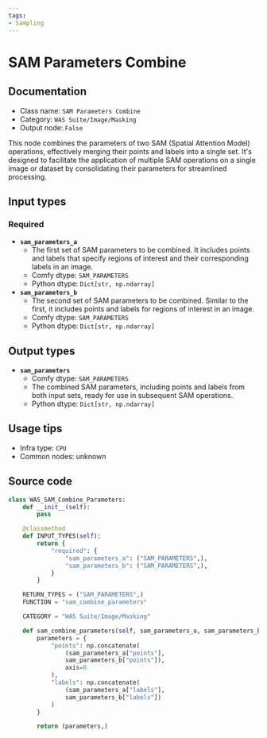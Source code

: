 ```yaml
---
tags:
- Sampling
---
```


# SAM Parameters Combine
## Documentation
- Class name: `SAM Parameters Combine`
- Category: `WAS Suite/Image/Masking`
- Output node: `False`

This node combines the parameters of two SAM (Spatial Attention Model) operations, effectively merging their points and labels into a single set. It's designed to facilitate the application of multiple SAM operations on a single image or dataset by consolidating their parameters for streamlined processing.
## Input types
### Required
- **`sam_parameters_a`**
    - The first set of SAM parameters to be combined. It includes points and labels that specify regions of interest and their corresponding labels in an image.
    - Comfy dtype: `SAM_PARAMETERS`
    - Python dtype: `Dict[str, np.ndarray]`
- **`sam_parameters_b`**
    - The second set of SAM parameters to be combined. Similar to the first, it includes points and labels for regions of interest in an image.
    - Comfy dtype: `SAM_PARAMETERS`
    - Python dtype: `Dict[str, np.ndarray]`
## Output types
- **`sam_parameters`**
    - Comfy dtype: `SAM_PARAMETERS`
    - The combined SAM parameters, including points and labels from both input sets, ready for use in subsequent SAM operations.
    - Python dtype: `Dict[str, np.ndarray]`
## Usage tips
- Infra type: `CPU`
- Common nodes: unknown


## Source code
```python
class WAS_SAM_Combine_Parameters:
    def __init__(self):
        pass

    @classmethod
    def INPUT_TYPES(self):
        return {
            "required": {
                "sam_parameters_a": ("SAM_PARAMETERS",),
                "sam_parameters_b": ("SAM_PARAMETERS",),
            }
        }

    RETURN_TYPES = ("SAM_PARAMETERS",)
    FUNCTION = "sam_combine_parameters"

    CATEGORY = "WAS Suite/Image/Masking"

    def sam_combine_parameters(self, sam_parameters_a, sam_parameters_b):
        parameters = {
            "points": np.concatenate(
                (sam_parameters_a["points"],
                sam_parameters_b["points"]),
                axis=0
            ),
            "labels": np.concatenate(
                (sam_parameters_a["labels"],
                sam_parameters_b["labels"])
            )
        }

        return (parameters,)

```
